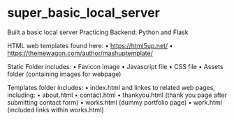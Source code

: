 # super_basic_local_server
Built a basic local server
Practicing Backend: Python and Flask

HTML web templates found here:
• https://html5up.net/
• https://themewagon.com/author/mashuptemplate/

Static Folder includes:
• Favicon image
• Javascript file
• CSS file
• Assets folder (containing images for webpage)

Templates folder includes:
• index.html and linkes to related web pages, including:
  • about.html
  • contact.html
  • thankyou.html (thank you page after submitting contact form)
  • works.html (dummy portfolio page)
  • work.html (included links within works.html)
